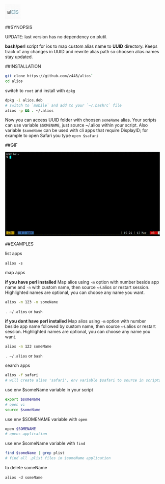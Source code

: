 ![alios logo](assets/logo50x50.jpg)


##SYNOPSIS

UPDATE: last version has no dependency on plutil.

**bash/perl** script for ios to map custom alias name to **UUID** directory. Keeps track of any changes in UUID and rewrite alias path so choosen alias names stay updated.

##INSTALLATION

```bash
git clone https://github.com/z448/alios`
cd alios
```
switch to `root` and install with `dpkg`

```bash
dpkg -i alios.deb
# switch to `mobile` and add to your `~/.bashrc` file
alios -p && . ~/.alios
```

Now you can access UUID folder with choosen `someName` alias. Your scripts can use variable `$SOMENAME`, just source ~/.alios within your script. Also variable `$someName` can be used with cli apps that require DisplayID; for example to open Safari you type `open $safari`

##GIF

![alios](https://raw.githubusercontent.com/z448/alios/master/alios.gif)

##EXAMPLES

list apps

`alios -s`

map apps

**if you have perl installed**
Map alios using `-m` option with number beside app name and `-n` with custom name, then source ~/.alios or restart session. Highlighted names are optional, you can choose any name you want.

```bash
alios -m 123 -n someName
```
`. ~/.alios` or `bash`

**if you dont have perl installed**
Map alios using `-m` option with number beside app name followed by custom name, then source ~/.alios or restart session. Highlighted names are optional, you can choose any name you want.

```bash
alios -m 123 someName
```
`. ~/.alios` or `bash`

search apps

```bash
alios -f safari
# will create alias 'safari', env variable $safari to source in scripts and env variable $SAFARI with DisplayID of safari app.
```

use env $someName variable in your script

```bash
export $someName
# open vi
source $someName
```

use env $SOMENAME variable with `open` 

```bash
open $SOMENAME
# opens application
```

use env $someName variable with `find` 

```bash
find $someName | grep plist
# find all .plist files in $someName application
```

to delete someName

`alios -d someName`
